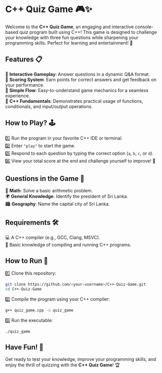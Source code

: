 # C++ Quiz Game 🎮✨

Welcome to the **C++ Quiz Game**, an engaging and interactive console-based quiz program built using C++! This game is designed to challenge your knowledge with three fun questions while sharpening your programming skills. Perfect for learning and entertainment! 🚀

## Features 📋  
🌟 **Interactive Gameplay**: Answer questions in a dynamic Q&A format.  
🌟 **Scoring System**: Earn points for correct answers and get feedback on your performance.  
🌟 **Simple Flow**: Easy-to-understand game mechanics for a seamless experience.  
🌟 **C++ Fundamentals**: Demonstrates practical usage of functions, conditionals, and input/output operations.  

## How to Play? 🕹️  
1️⃣ Run the program in your favorite C++ IDE or terminal.  
2️⃣ Enter `"play"` to start the game.  
3️⃣ Respond to each question by typing the correct option (`a`, `b`, `c`, or `d`).  
4️⃣ View your total score at the end and challenge yourself to improve! 🎯  

## Questions in the Game 🧠  
🧮 **Math**: Solve a basic arithmetic problem.  
🌍 **General Knowledge**: Identify the president of Sri Lanka.  
🏙️ **Geography**: Name the capital city of Sri Lanka.  

## Requirements 🛠️  
💻 A C++ compiler (e.g., GCC, Clang, MSVC).  
📘 Basic knowledge of compiling and running C++ programs.  

## How to Run 🚀  
1️⃣ Clone this repository:  
   ```bash  
   git clone https://github.com/<your-username>/C++-Quiz-Game.git  
   cd C++-Quiz-Game  
   ```  
2️⃣ Compile the program using your C++ compiler:  
   ```bash  
   g++ quiz_game.cpp -o quiz_game  
   ```  
3️⃣ Run the executable:  
   ```bash  
   ./quiz_game  
   ```  

## Have Fun! 🎉  
Get ready to test your knowledge, improve your programming skills, and enjoy the thrill of quizzing with the **C++ Quiz Game**! 🏆
